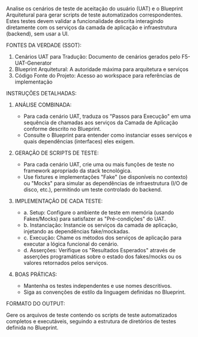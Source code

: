 Analise os cenários de teste de aceitação do usuário (UAT) e o Blueprint Arquitetural para gerar scripts de teste automatizados correspondentes. Estes testes devem validar a funcionalidade descrita interagindo diretamente com os serviços da camada de aplicação e infraestrutura (backend), sem usar a UI.

FONTES DA VERDADE (SSOT):

1. Cenários UAT para Tradução: Documento de cenários gerados pelo F5-UAT-Generator
2. Blueprint Arquitetural: A autoridade máxima para arquitetura e serviços
3. Código Fonte do Projeto: Acesso ao workspace para referências de implementação

INSTRUÇÕES DETALHADAS:

1. ANÁLISE COMBINADA:
   - Para cada cenário UAT, traduza os "Passos para Execução" em uma sequência de chamadas aos serviços da Camada de Aplicação conforme descrito no Blueprint.
   - Consulte o Blueprint para entender como instanciar esses serviços e quais dependências (interfaces) eles exigem.

2. GERAÇÃO DE SCRIPTS DE TESTE:
   - Para cada cenário UAT, crie uma ou mais funções de teste no framework apropriado da stack tecnológica.
   - Use fixtures e implementações "Fake" (se disponíveis no contexto) ou "Mocks" para simular as dependências de infraestrutura (I/O de disco, etc.), permitindo um teste controlado do backend.

3. IMPLEMENTAÇÃO DE CADA TESTE:
   - a. Setup: Configure o ambiente de teste em memória (usando Fakes/Mocks) para satisfazer as "Pré-condições" do UAT.
   - b. Instanciação: Instancie os serviços da camada de aplicação, injetando as dependências fake/mockadas.
   - c. Execução: Chame os métodos dos serviços de aplicação para executar a lógica funcional do cenário.
   - d. Asserções: Verifique os "Resultados Esperados" através de asserções programáticas sobre o estado dos fakes/mocks ou os valores retornados pelos serviços.

4. BOAS PRÁTICAS:
   - Mantenha os testes independentes e use nomes descritivos.
   - Siga as convenções de estilo da linguagem definidas no Blueprint.

FORMATO DO OUTPUT:

Gere os arquivos de teste contendo os scripts de teste automatizados completos e executáveis, seguindo a estrutura de diretórios de testes definida no Blueprint.